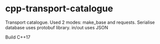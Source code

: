 # cpp-transport-catalogue
Transport catalogue. 
Used 2 modes: make_base and requests. 
Serialise database uses protobuf library. in/out uses JSON


Build
C++17



